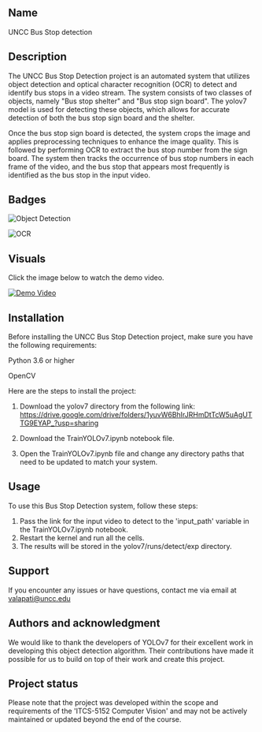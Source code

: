 ## Name
UNCC Bus Stop detection

## Description
The UNCC Bus Stop Detection project is an automated system that utilizes object detection and optical character recognition (OCR) to detect and identify bus stops in a video stream. The system consists of two classes of objects, namely "Bus stop shelter" and "Bus stop sign board". The yolov7 model is used for detecting these objects, which allows for accurate detection of both the bus stop sign board and the shelter.

Once the bus stop sign board is detected, the system crops the image and applies preprocessing techniques to enhance the image quality. This is followed by performing OCR to extract the bus stop number from the sign board. The system then tracks the occurrence of bus stop numbers in each frame of the video, and the bus stop that appears most frequently is identified as the bus stop in the input video.

## Badges
![Object Detection](https://img.shields.io/badge/Object%20Detection-Passing-brightgreen)

![OCR](https://img.shields.io/badge/OCR-Passing-brightgreen)

## Visuals
Click the image below to watch the demo video.

[![Demo Video](https://img.youtube.com/vi/SoGs2Rjn1NI/0.jpg)](https://www.youtube.com/watch?v=SoGs2Rjn1NI)

## Installation
Before installing the UNCC Bus Stop Detection project, make sure you have the following requirements:

Python 3.6 or higher

OpenCV

Here are the steps to install the project:

1. Download the yolov7 directory from the following link: https://drive.google.com/drive/folders/1yuvW6BhIrJRHmDtTcW5uAgUTTG9EYAP_?usp=sharing

2. Download the TrainYOLOv7.ipynb notebook file.

3. Open the TrainYOLOv7.ipynb file and change any directory paths that need to be updated to match your system.

## Usage
To use this Bus Stop Detection system, follow these steps:

1. Pass the link for the input video to detect to the 'input_path' variable in the TrainYOLOv7.ipynb notebook.
2. Restart the kernel and run all the cells.
3. The results will be stored in the yolov7/runs/detect/exp directory.

## Support
If you encounter any issues or have questions, contact me via email at valapati@uncc.edu

## Authors and acknowledgment
We would like to thank the developers of YOLOv7 for their excellent work in developing this object detection algorithm. Their contributions have made it possible for us to build on top of their work and create this project.

## Project status
Please note that the project was developed within the scope and requirements of the 'ITCS-5152 Computer Vision' and may not be actively maintained or updated beyond the end of the course.
